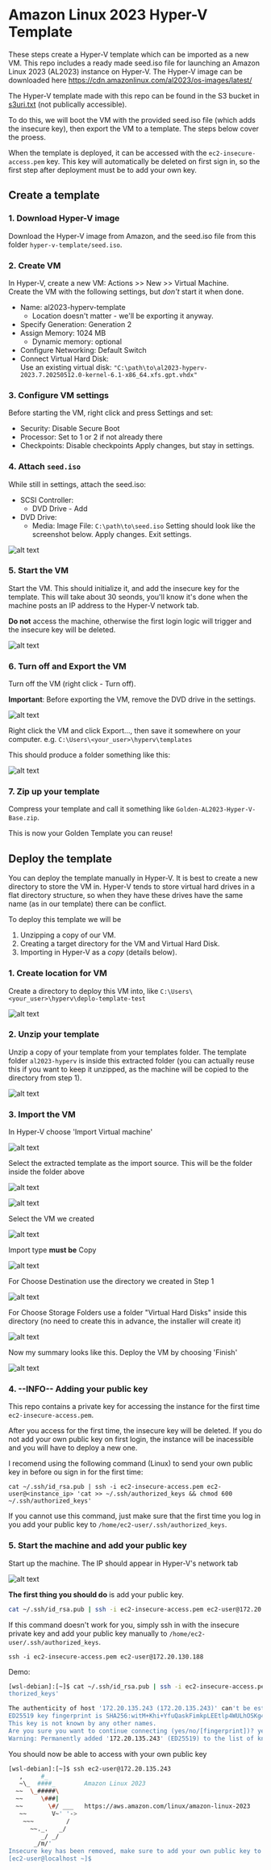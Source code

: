 # Amazon Linux 2023 Hyper-V Template

These steps create a Hyper-V template which can be imported as a new VM. This repo includes a ready made seed.iso file for launching an Amazon Linux 2023 (AL2023) instance on Hyper-V. The Hyper-V image can be downloaded here https://cdn.amazonlinux.com/al2023/os-images/latest/

The Hyper-V template made with this repo can be found in the S3 bucket in [s3uri.txt](s3uri.txt) (not publically accessible).

To do this, we will boot the VM with the provided seed.iso file (which adds the insecure key), then export the VM to a template. The steps below cover the proess.

When the template is deployed, it can be accessed with the `ec2-insecure-access.pem` key. This key will automatically be deleted on first sign in, so the first step after deployment must be to add your own key.

## Create a template

### 1. Download Hyper-V image
Download the Hyper-V image from Amazon, and the seed.iso file from this folder `hyper-v-template/seed.iso`.

### 2. Create VM
In Hyper-V, create a new VM: Actions >> New >> Virtual Machine.  
Create the VM with the following settings, but *don't* start it when done.
 - Name: al2023-hyperv-template
    - Location doesn't matter - we'll be exporting it anyway.
 - Specify Generation: Generation 2
 - Assign Memory: 1024 MB  
    - Dynamic memory: optional
 - Configure Networking: Default Switch
 - Connect Virtual Hard Disk:  
 Use an existing virtual disk: `"C:\path\to\al2023-hyperv-2023.7.20250512.0-kernel-6.1-x86_64.xfs.gpt.vhdx"`

### 3. Configure VM settings
Before starting the VM, right click and press Settings and set:
 - Security: Disable Secure Boot
 - Processor: Set to 1 or 2 if not already there
 - Checkpoints: Disable checkpoints
Apply changes, but stay in settings.

### 4. Attach `seed.iso`
While still in settings, attach the seed.iso:
 - SCSI Controller:
    - DVD Drive - Add
 - DVD Drive: 
    - Media: Image File: `C:\path\to\seed.iso`
Setting should look like the screenshot below. Apply changes. Exit settings.

![alt text](images/image.png)

### 5. Start the VM
Start the VM. This should initialize it, and add the insecure key for the template. This will take about 30 seonds, you'll know it's done when the machine posts an IP address to the Hyper-V network tab. 

**Do not** access the machine, otherwise the first login logic will trigger and the insecure key will be deleted.

![alt text](images/image-1.png)

### 6. Turn off and Export the VM
Turn off the VM (right click - Turn off).

**Important**: Before exporting the VM, remove the DVD drive in the settings.

![alt text](images/image-2.png)

Right click the VM and click Export..., then save it somewhere on your computer. e.g. `C:\Users\<your_user>\hyperv\templates`

This should produce a folder something like this:

![alt text](images/image-3.png)

### 7. Zip up your template
Compress your template and call it something like `Golden-AL2023-Hyper-V-Base.zip`.  

This is now your Golden Template you can reuse!

## Deploy the template

You can deploy the template manually in Hyper-V. It is best to create a new directory to store the VM in. Hyper-V tends to store virtual hard drives in a flat directory structure, so when they have these drives have the same name (as in our template) there can be conflict. 

To deploy this template we will be 
 1. Unzipping a copy of our VM.
 2. Creating a target directory for the VM and Virtual Hard Disk.
 3. Importing in Hyper-V as a *copy* (details below).

### 1. Create location for VM
Create a directory to deploy this VM into, like `C:\Users\<your_user>\hyperv\deplo-template-test`

![alt text](images/image-4.png)

### 2. Unzip your template
Unzip a copy of your template from your templates folder. The template folder `al2023-hyperv` is inside this extracted folder (you can actually reuse this if you want to keep it unzipped, as the machine will be copied to the directory from step 1).

![alt text](images/image-5.png)

### 3. Import the VM

In Hyper-V choose 'Import Virtual machine'

![alt text](images/image-6.png)

Select the extracted template as the import source. This will be the folder inside the folder above

![alt text](images/image-8.png)

![alt text](images/image-7.png)

Select the VM we created

![alt text](images/image-9.png)

Import type **must be** Copy

![alt text](images/image-10.png)

For Choose Destination use the directory we created in Step 1

![alt text](images/image-11.png)

For Choose Storage Folders use a folder "Virtual Hard Disks" inside this directory (no  need to create this in advance, the installer will create it)

![alt text](images/image-12.png)

Now my summary looks like this. Deploy the VM by choosing 'Finish'

![alt text](images/image-13.png)

### 4. --INFO-- Adding your public key

This repo contains a private key for accessing the instance for the first time `ec2-insecure-access.pem`.

After you access for the first time, the insecure key will be deleted. If you do not add your own public key on first login, the instance will be inacessible  and you will have to deploy a new one. 

I recomend using the following command (Linux) to send your own public key in before ou sign in for the first time:

```
cat ~/.ssh/id_rsa.pub | ssh -i ec2-insecure-access.pem ec2-user@<instance_ip> 'cat >> ~/.ssh/authorized_keys && chmod 600 ~/.ssh/authorized_keys'
```
If you cannot use this command, just make sure that the first time you log in you add your public key to `/home/ec2-user/.ssh/authorized_keys`.

### 5. Start the machine and add your public key

Start up the machine. The IP should appear in Hyper-V's network tab

![alt text](images/image-15.png)

**The first thing you should do** is add your public key.

```sh
cat ~/.ssh/id_rsa.pub | ssh -i ec2-insecure-access.pem ec2-user@172.20.135.243 'cat >> ~/.ssh/authorized_keys && chmod 600 ~/.ssh/authorized_keys'
```
If this command doesn't work for you, simply ssh in with the insecure private key and add your public key manually to `/home/ec2-user/.ssh/authorized_keys`.
```
ssh -i ec2-insecure-access.pem ec2-user@172.20.130.188
```
Demo:
```sh
[wsl-debian]:[~]$ cat ~/.ssh/id_rsa.pub | ssh -i ec2-insecure-access.pem ec2-user@172.20.135.243 'cat >> ~/.ssh/authorized_keys && chmod 600 ~/.ssh/au
thorized_keys'

The authenticity of host '172.20.135.243 (172.20.135.243)' can't be established.
ED25519 key fingerprint is SHA256:witM+Khi+YfuQaskFimkpLEEtlp4WULhOSKg4/LYKik.
This key is not known by any other names.
Are you sure you want to continue connecting (yes/no/[fingerprint])? yes
Warning: Permanently added '172.20.135.243' (ED25519) to the list of known hosts.
```
You should now be able to access with your own public key

```sh
[wsl-debian]:[~]$ ssh ec2-user@172.20.135.243
   ,     #_
   ~\_  ####_        Amazon Linux 2023
  ~~  \_#####\
  ~~     \###|
  ~~       \#/ ___   https://aws.amazon.com/linux/amazon-linux-2023
   ~~       V~' '->
    ~~~         /
      ~~._.   _/
         _/ _/
       _/m/'
Insecure key has been removed, make sure to add your own public key to ~/.ssh/authorized_keys if you have not already done so.
[ec2-user@localhost ~]$
```



